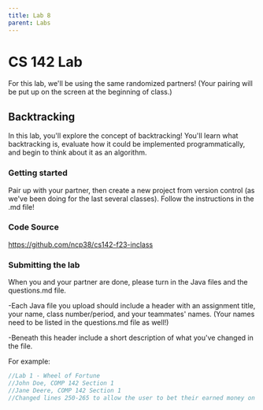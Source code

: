 ```yaml
---
title: Lab 8
parent: Labs
---
```


# CS 142 Lab 

For this lab, we'll be using the same randomized partners!  (Your pairing will be put up on the screen at the beginning of class.)

## Backtracking

In this lab, you'll explore the concept of backtracking!  You'll learn what backtracking is, evaluate how it could be implemented programmatically, and begin to think about it as an algorithm.

### Getting started

Pair up with your partner, then create a new project from version control (as we've been doing for the last several classes).  Follow the instructions in the .md file!

### Code Source

https://github.com/ncp38/cs142-f23-inclass

### Submitting the lab

When you and your partner are done, please turn in the Java files and the questions.md file. 

-Each Java file you upload should include a header with an assignment title, your name, class number/period, and your teammates' names.  (Your names need to be listed in the questions.md file as well!)

-Beneath this header include a short description of what you've changed in the file.

For example:

```java
//Lab 1 - Wheel of Fortune
//John Doe, COMP 142 Section 1
//Jane Deere, COMP 142 Section 1
//Changed lines 250-265 to allow the user to bet their earned money on a letter.
```